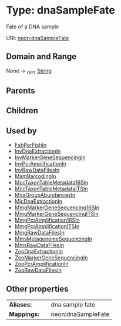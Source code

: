 
# Type: dnaSampleFate


Fate of a DNA sample

URI: [neon:dnaSampleFate](https://data.neonscience.org/dnaSampleFate)


## Domain and Range

None ->  <sub>OPT</sub> [String](types/String.md)

## Parents


## Children


## Used by

 * [FshPerFishIn](FshPerFishIn.md)
 * [InvDnaExtractionIn](InvDnaExtractionIn.md)
 * [InvMarkerGeneSequencingIn](InvMarkerGeneSequencingIn.md)
 * [InvPcrAmplificationIn](InvPcrAmplificationIn.md)
 * [InvRawDataFilesIn](InvRawDataFilesIn.md)
 * [MamBarcodingIn](MamBarcodingIn.md)
 * [MccTaxonTableMetadata16SIn](MccTaxonTableMetadata16SIn.md)
 * [MccTaxonTableMetadataITSIn](MccTaxonTableMetadataITSIn.md)
 * [MgaGroupAbundancesIn](MgaGroupAbundancesIn.md)
 * [MicDnaExtractionIn](MicDnaExtractionIn.md)
 * [MmgMarkerGeneSequencing16SIn](MmgMarkerGeneSequencing16SIn.md)
 * [MmgMarkerGeneSequencingITSIn](MmgMarkerGeneSequencingITSIn.md)
 * [MmgPcrAmplification16SIn](MmgPcrAmplification16SIn.md)
 * [MmgPcrAmplificationITSIn](MmgPcrAmplificationITSIn.md)
 * [MmgRawDataFilesIn](MmgRawDataFilesIn.md)
 * [MmsMetagenomeSequencingIn](MmsMetagenomeSequencingIn.md)
 * [MmsRawDataFilesIn](MmsRawDataFilesIn.md)
 * [ZooDnaExtractionIn](ZooDnaExtractionIn.md)
 * [ZooMarkerGeneSequencingIn](ZooMarkerGeneSequencingIn.md)
 * [ZooPcrAmplificationIn](ZooPcrAmplificationIn.md)
 * [ZooRawDataFilesIn](ZooRawDataFilesIn.md)

## Other properties

|  |  |  |
| --- | --- | --- |
| **Aliases:** | | dna sample fate |
| **Mappings:** | | neon:dnaSampleFate |


